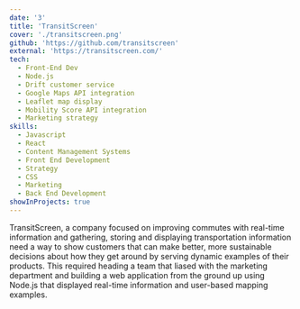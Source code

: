 ```yaml
---
date: '3'
title: 'TransitScreen'
cover: './transitscreen.png'
github: 'https://github.com/transitscreen'
external: 'https://transitscreen.com/'
tech:
  - Front-End Dev
  - Node.js
  - Drift customer service
  - Google Maps API integration
  - Leaflet map display
  - Mobility Score API integration
  - Marketing strategy
skills:
  - Javascript
  - React
  - Content Management Systems
  - Front End Development
  - Strategy
  - CSS
  - Marketing
  - Back End Development
showInProjects: true
---
```


TransitScreen, a company focused on improving commutes with real-time information and gathering, storing and displaying transportation information need a way to show customers that can make better, more sustainable decisions about how they get around by serving dynamic examples of their products. This required heading a team that liased with the marketing department and building a web application from the ground up using Node.js that displayed real-time information and user-based mapping examples.
